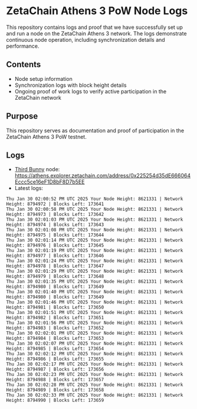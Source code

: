 # ZetaChain Athens 3 PoW Node Logs
This repository contains logs and proof that we have successfully set up and run a node on the ZetaChain Athens 3 network. The logs demonstrate continuous node operation, including synchronization details and performance.

## Contents
- Node setup information
- Synchronization logs with block height details
- Ongoing proof of work logs to verify active participation in the ZetaChain network

## Purpose
This repository serves as documentation and proof of participation in the ZetaChain Athens 3 PoW testnet.

## Logs

- [Third Bunny](https://thirdbunny.xyz/) node: https://athens.explorer.zetachain.com/address/0x225254d35dE666064Eccc5ce16eF1D8bF8D7b5EE
- Latest logs:
```
Thu Jan 30 02:00:52 PM UTC 2025 Your Node Height: 8621331 | Network Height: 8794972 | Blocks Left: 173641
Thu Jan 30 02:00:58 PM UTC 2025 Your Node Height: 8621331 | Network Height: 8794973 | Blocks Left: 173642
Thu Jan 30 02:01:03 PM UTC 2025 Your Node Height: 8621331 | Network Height: 8794974 | Blocks Left: 173643
Thu Jan 30 02:01:08 PM UTC 2025 Your Node Height: 8621331 | Network Height: 8794975 | Blocks Left: 173644
Thu Jan 30 02:01:14 PM UTC 2025 Your Node Height: 8621331 | Network Height: 8794976 | Blocks Left: 173645
Thu Jan 30 02:01:19 PM UTC 2025 Your Node Height: 8621331 | Network Height: 8794977 | Blocks Left: 173646
Thu Jan 30 02:01:24 PM UTC 2025 Your Node Height: 8621331 | Network Height: 8794978 | Blocks Left: 173647
Thu Jan 30 02:01:29 PM UTC 2025 Your Node Height: 8621331 | Network Height: 8794979 | Blocks Left: 173648
Thu Jan 30 02:01:35 PM UTC 2025 Your Node Height: 8621331 | Network Height: 8794980 | Blocks Left: 173649
Thu Jan 30 02:01:40 PM UTC 2025 Your Node Height: 8621331 | Network Height: 8794980 | Blocks Left: 173649
Thu Jan 30 02:01:46 PM UTC 2025 Your Node Height: 8621331 | Network Height: 8794981 | Blocks Left: 173650
Thu Jan 30 02:01:51 PM UTC 2025 Your Node Height: 8621331 | Network Height: 8794982 | Blocks Left: 173651
Thu Jan 30 02:01:56 PM UTC 2025 Your Node Height: 8621331 | Network Height: 8794983 | Blocks Left: 173652
Thu Jan 30 02:02:01 PM UTC 2025 Your Node Height: 8621331 | Network Height: 8794984 | Blocks Left: 173653
Thu Jan 30 02:02:07 PM UTC 2025 Your Node Height: 8621331 | Network Height: 8794985 | Blocks Left: 173654
Thu Jan 30 02:02:12 PM UTC 2025 Your Node Height: 8621331 | Network Height: 8794986 | Blocks Left: 173655
Thu Jan 30 02:02:17 PM UTC 2025 Your Node Height: 8621331 | Network Height: 8794987 | Blocks Left: 173656
Thu Jan 30 02:02:23 PM UTC 2025 Your Node Height: 8621331 | Network Height: 8794988 | Blocks Left: 173657
Thu Jan 30 02:02:28 PM UTC 2025 Your Node Height: 8621331 | Network Height: 8794989 | Blocks Left: 173658
Thu Jan 30 02:02:33 PM UTC 2025 Your Node Height: 8621331 | Network Height: 8794990 | Blocks Left: 173659
```
